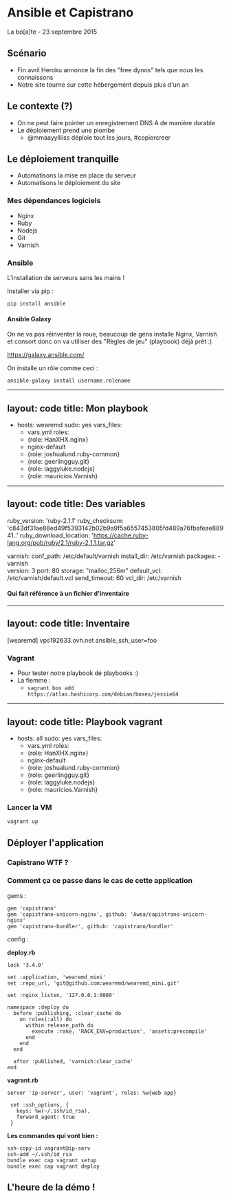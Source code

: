 # Ansible et Capistrano

La bo[a]te - 23 septembre 2015

## Scénario

* Fin avril Heroku annonce la fin des "free dynos" tels que nous les connaissons
* Notre site tourne sur cette hébergement depuis plus d'un an

## Le contexte (?)

* On ne peut faire pointer un enregistrement DNS A de manière durable
* Le déploiement prend une plombe
  * @mmaayylliiss déploie tout les jours, #copiercreer

## Le déploiement tranquille

* Automatisons la mise en place du serveur
* Automatisons le déploiement du site

### Mes dépendances logiciels 

* Nginx
* Ruby
* Nodejs
* Git
* Varnish

### Ansible

L'installation de serveurs sans les mains !

Installer via pip :

`pip install ansible`

#### Ansible Galaxy

On ne va pas réinventer la roue, beaucoup de gens installe Nginx, Varnish et consort donc on va utiliser des "Règles de jeu" (playbook) déjà prêt :)

https://galaxy.ansible.com/

On installe un rôle comme ceci : 

`ansible-galaxy install username.rolename`

---
layout: code
title: Mon playbook 
---

- hosts: wearemd
  sudo: yes
  vars_files:
    - vars.yml
  roles:
    - {role: HanXHX.nginx}
    - nginx-default
    - {role: joshualund.ruby-common}
    - {role: geerlingguy.git}
    - {role: laggyluke.nodejs}
    - {role: mauricios.Varnish}

---
layout: code
title: Des variables
---

ruby_version: 'ruby-2.1.1'
ruby_checksum: 'c843df31ae88ed49f5393142b02b9a9f5a6557453805fd489a76fbafeae88941..'
ruby_download_location: 'https://cache.ruby-lang.org/pub/ruby/2.1/ruby-2.1.1.tar.gz'

varnish:
  conf_path: /etc/default/varnish
  install_dir: /etc/varnish
  packages:
    - varnish    
  version: 3
  port: 80
  storage: "malloc,256m"
  default_vcl: /etc/varnish/default.vcl
  send_timeout: 60
  vcl_dir: /etc/varnish 

#### Qui fait référence à un fichier d'inventaire

---
layout: code
title: Inventaire
---

[wearemd]
vps192633.ovh.net ansible_ssh_user=foo


### Vagrant

* Pour tester notre playbook de playbooks :)
* La flemme :
  * `vagrant box add https://atlas.hashicorp.com/debian/boxes/jessie64`

---
layout: code
title: Playbook vagrant
---

- hosts: all
  sudo: yes
  vars_files:
    - vars.yml
  roles:
    - {role: HanXHX.nginx}
    - nginx-default
    - {role: joshualund.ruby-common}
    - {role: geerlingguy.git}
    - {role: laggyluke.nodejs}
    - {role: mauricios.Varnish}

### Lancer la VM

`vagrant up`

## Déployer l'application

### Capistrano WTF ?

### Comment ça ce passe dans le cas de cette application

gems : 

```
gem 'capistrano'
gem 'capistrano-unicorn-nginx', github: 'Awea/capistrano-unicorn-nginx'
gem 'capistrano-bundler', github: 'capistrano/bundler'
```

config : 

**deploy.rb**

```
lock '3.4.0'

set :application, 'wearemd_mini'
set :repo_url, 'git@github.com:wearemd/wearemd_mini.git'

set :nginx_listen, '127.0.0.1:8080'

namespace :deploy do
  before :publishing, :clear_cache do
    on roles(:all) do
      within release_path do
        execute :rake, 'RACK_ENV=production', 'assets:precompile'
      end
    end
  end

  after :published, 'varnish:clear_cache'
end
```

**vagrant.rb**

```
server 'ip-server', user: 'vagrant', roles: %w{web app}

 set :ssh_options, {
   keys: %w(~/.ssh/id_rsa),
   forward_agent: true
 }
```

**Les commandes qui vont bien :**

```
ssh-copy-id vagrant@ip-serv
ssh-add ~/.ssh/id_rsa
bundle exec cap vagrant setup
bundle exec cap vagrant deploy
```

## L'heure de la démo !